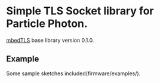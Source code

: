# Simple TLS Socket library for Particle Photon.
<a href="https://tls.mbed.org/" target=_blank>mbedTLS</a> base library version 0.1.0.

## Example
Some sample sketches included(firmware/examples/).


